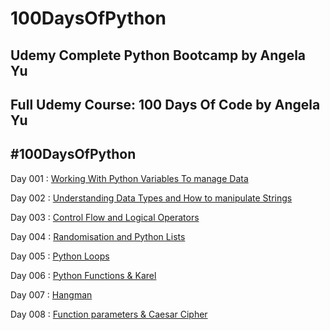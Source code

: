 # 100DaysOfPython
## Udemy Complete Python Bootcamp by Angela Yu
## Full Udemy Course: 100 Days Of Code by Angela Yu
## #100DaysOfPython
Day 001 : [ Working With Python Variables To manage Data ](https://github.com/pseudovicky/100DaysOfPython/tree/main/Day%20001%20-%20Beginner%20-%20Working%20With%20Variables%20In%20Python%20to%20Manage%20Data)

Day 002 : [ Understanding Data Types and How to manipulate Strings ](https://github.com/pseudovicky/100DaysOfPython/tree/main/Day%20002%20-%20Beginner%20-%20Understanding%20Data%20Types%20and%20How%20to%20manipulate%20Strings)

Day 003 : [ Control Flow and Logical Operators ](https://github.com/pseudovicky/100DaysOfPython/tree/main/Day%20003%20-%20Beginner%20-%20Control%20Flow%20and%20Logical%20Operators)

Day 004 : [ Randomisation and Python Lists ](https://github.com/pseudovicky/100DaysOfPython/tree/main/Day%20004%20-%20Beginner%20-%20Randomisation%20and%20python%20Lists)

Day 005 : [ Python Loops ](https://github.com/pseudovicky/100DaysOfPython/tree/main/Day%20005%20-%20Beginner%20-%20Python%20Loops)

Day 006 : [ Python Functions & Karel ](https://github.com/pseudovicky/100DaysOfPython/tree/main/Day%20006%20-%20Beginner%20-%20Python%20Functions%20%26%20Karel)

Day 007 : [ Hangman ](https://github.com/pseudovicky/100DaysOfPython/tree/main/Day%20007%20-%20Beginner%20-%20Hangman)

Day 008 : [ Function parameters & Caesar Cipher ](https://github.com/pseudovicky/100DaysOfPython/tree/main/Day%20008%20-%20Beginner%20-%20Function%20parameters%20%26%20Caesar%20Cipher)

